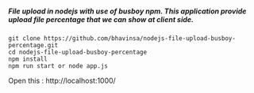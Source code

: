 ##### File upload in nodejs with use of busboy npm. This application provide upload file percentage that we can show at client side. 

```
git clone https://github.com/bhavinsa/nodejs-file-upload-busboy-percentage.git
cd nodejs-file-upload-busboy-percentage
npm install
npm run start or node app.js

```
Open this : http://localhost:1000/ 